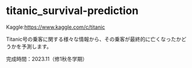 # titanic_survival-prediction

Kaggle:https://www.kaggle.com/c/titanic

Titanic号の乗客に関する様々な情報から、その乗客が最終的に亡くなったかどうかを予測します。

完成時間：2023.11（修1秋冬学期）

